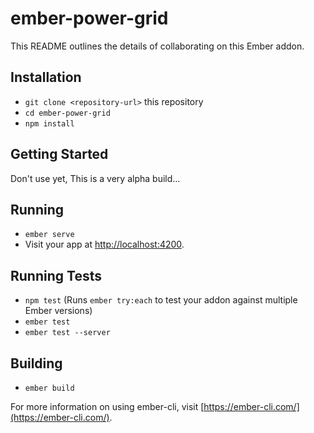# ember-power-grid

This README outlines the details of collaborating on this Ember addon.

## Installation

* `git clone <repository-url>` this repository
* `cd ember-power-grid`
* `npm install`

## Getting Started
Don't use yet, This is a very alpha build...

## Running

* `ember serve`
* Visit your app at [http://localhost:4200](http://localhost:4200).

## Running Tests

* `npm test` (Runs `ember try:each` to test your addon against multiple Ember versions)
* `ember test`
* `ember test --server`

## Building

* `ember build`

For more information on using ember-cli, visit [https://ember-cli.com/](https://ember-cli.com/).

